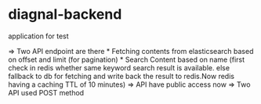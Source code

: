 # diagnal-backend
application for test


 => Two API endpoint are there
    * Fetching contents from elasticsearch based on offset and limit (for pagination)
    * Search Content based on name (first check in redis whether same keyword search result is available.
      else fallback to db for fetching and write back the result to redis.Now redis having a caching TTL of 10 minutes)
=> API have public access now
=> Two API used POST method
      

